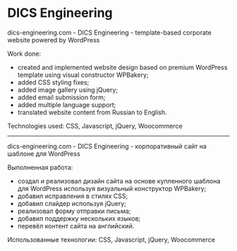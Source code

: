 # DICS Engineering

dics-engineering.com - DICS Engineering - template-based corporate website powered by WordPress

Work done:

- created and implemented website design based on premium WordPress template using visual constructor WPBakery;
- added CSS styling fixes;
- added image gallery using jQuery;
- added email submission form;
- added multiple language support;
- translated website content from Russian to English.

Technologies used: CSS, Javascript, jQuery, Woocommerce

---

dics-engineering.com - DICS Engineering - корпоративный сайт на шаблоне для WordPress

Выполненная работа:

- создал и реализовал дизайн сайта на основе купленного шаблона для WordPress используя визуальный конструктор WPBakery;
- добавил исправления в стилях CSS;
- добавил слайдер используя jQuery;
- реализовал форму отправки письма;
- добавил поддержку нескольких языков;
- перевёл контент сайта на английский.

Использованные технологии: CSS, Javascript, jQuery, Woocommerce
